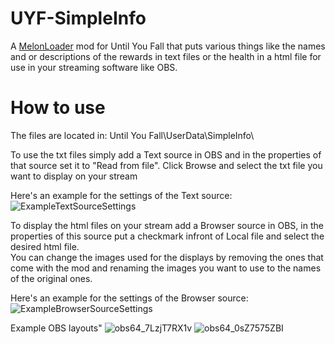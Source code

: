 # UYF-SimpleInfo
A [MelonLoader](https://melonwiki.xyz/#/?id=requirements) mod for Until You Fall that puts various things like the names and or descriptions of the rewards in text files or the health in a html file for use in your streaming software like OBS.

# How to use
The files are located in:
Until You Fall\UserData\SimpleInfo\

To use the txt files simply add a Text source in OBS and in the properties of that source set it to "Read from file". Click Browse and select the txt file you want to display on your stream

Here's an example for the settings of the Text source:
![ExampleTextSourceSettings](https://i.joerkig.com/cywmp5.png)

To display the html files on your stream add a Browser source in OBS, in the properties of this source put a checkmark infront of Local file and select the  desired html
file.
<br/>You can change the images used for the displays by removing the ones that come with the mod and renaming the images you want to use to the names of the original ones.

Here's an example for the settings of the Browser source:
![ExampleBrowserSourceSettings](https://i.joerkig.com/lb31jp.png)

Example OBS layouts"
![obs64_7LzjT7RX1v](https://github.com/joerkig/UYF-SimpleInfo/assets/44418429/a6297981-7ca7-4148-ae2a-8237acd8de07)
![obs64_0sZ7575ZBI](https://github.com/joerkig/UYF-SimpleInfo/assets/44418429/3a9aaf9f-3943-411a-a131-5aae261ff9b3)
